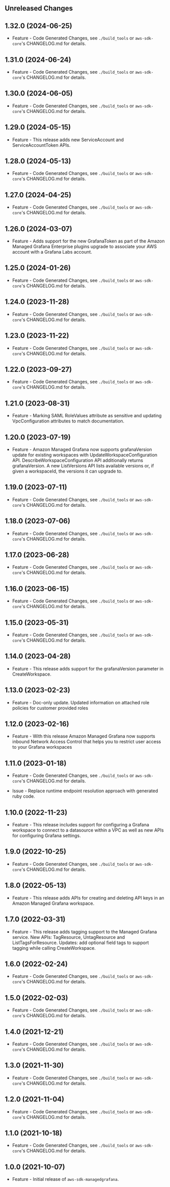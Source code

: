 Unreleased Changes
------------------

1.32.0 (2024-06-25)
------------------

* Feature - Code Generated Changes, see `./build_tools` or `aws-sdk-core`'s CHANGELOG.md for details.

1.31.0 (2024-06-24)
------------------

* Feature - Code Generated Changes, see `./build_tools` or `aws-sdk-core`'s CHANGELOG.md for details.

1.30.0 (2024-06-05)
------------------

* Feature - Code Generated Changes, see `./build_tools` or `aws-sdk-core`'s CHANGELOG.md for details.

1.29.0 (2024-05-15)
------------------

* Feature - This release adds new ServiceAccount and ServiceAccountToken APIs.

1.28.0 (2024-05-13)
------------------

* Feature - Code Generated Changes, see `./build_tools` or `aws-sdk-core`'s CHANGELOG.md for details.

1.27.0 (2024-04-25)
------------------

* Feature - Code Generated Changes, see `./build_tools` or `aws-sdk-core`'s CHANGELOG.md for details.

1.26.0 (2024-03-07)
------------------

* Feature - Adds support for the new GrafanaToken as part of the Amazon Managed Grafana Enterprise plugins upgrade to associate your AWS account with a Grafana Labs account.

1.25.0 (2024-01-26)
------------------

* Feature - Code Generated Changes, see `./build_tools` or `aws-sdk-core`'s CHANGELOG.md for details.

1.24.0 (2023-11-28)
------------------

* Feature - Code Generated Changes, see `./build_tools` or `aws-sdk-core`'s CHANGELOG.md for details.

1.23.0 (2023-11-22)
------------------

* Feature - Code Generated Changes, see `./build_tools` or `aws-sdk-core`'s CHANGELOG.md for details.

1.22.0 (2023-09-27)
------------------

* Feature - Code Generated Changes, see `./build_tools` or `aws-sdk-core`'s CHANGELOG.md for details.

1.21.0 (2023-08-31)
------------------

* Feature - Marking SAML RoleValues attribute as sensitive and updating VpcConfiguration attributes to match documentation.

1.20.0 (2023-07-19)
------------------

* Feature - Amazon Managed Grafana now supports grafanaVersion update for existing workspaces with UpdateWorkspaceConfiguration API. DescribeWorkspaceConfiguration API additionally returns grafanaVersion. A new ListVersions API lists available versions or, if given a workspaceId, the versions it can upgrade to.

1.19.0 (2023-07-11)
------------------

* Feature - Code Generated Changes, see `./build_tools` or `aws-sdk-core`'s CHANGELOG.md for details.

1.18.0 (2023-07-06)
------------------

* Feature - Code Generated Changes, see `./build_tools` or `aws-sdk-core`'s CHANGELOG.md for details.

1.17.0 (2023-06-28)
------------------

* Feature - Code Generated Changes, see `./build_tools` or `aws-sdk-core`'s CHANGELOG.md for details.

1.16.0 (2023-06-15)
------------------

* Feature - Code Generated Changes, see `./build_tools` or `aws-sdk-core`'s CHANGELOG.md for details.

1.15.0 (2023-05-31)
------------------

* Feature - Code Generated Changes, see `./build_tools` or `aws-sdk-core`'s CHANGELOG.md for details.

1.14.0 (2023-04-28)
------------------

* Feature - This release adds support for the grafanaVersion parameter in CreateWorkspace.

1.13.0 (2023-02-23)
------------------

* Feature - Doc-only update. Updated information on attached role policies for customer provided roles

1.12.0 (2023-02-16)
------------------

* Feature - With this release Amazon Managed Grafana now supports inbound Network Access Control that helps you to restrict user access to your Grafana workspaces

1.11.0 (2023-01-18)
------------------

* Feature - Code Generated Changes, see `./build_tools` or `aws-sdk-core`'s CHANGELOG.md for details.

* Issue - Replace runtime endpoint resolution approach with generated ruby code.

1.10.0 (2022-11-23)
------------------

* Feature - This release includes support for configuring a Grafana workspace to connect to a datasource within a VPC as well as new APIs for configuring Grafana settings.

1.9.0 (2022-10-25)
------------------

* Feature - Code Generated Changes, see `./build_tools` or `aws-sdk-core`'s CHANGELOG.md for details.

1.8.0 (2022-05-13)
------------------

* Feature - This release adds APIs for creating and deleting API keys in an Amazon Managed Grafana workspace.

1.7.0 (2022-03-31)
------------------

* Feature - This release adds tagging support to the Managed Grafana service. New APIs: TagResource, UntagResource and ListTagsForResource. Updates: add optional field tags to support tagging while calling CreateWorkspace.

1.6.0 (2022-02-24)
------------------

* Feature - Code Generated Changes, see `./build_tools` or `aws-sdk-core`'s CHANGELOG.md for details.

1.5.0 (2022-02-03)
------------------

* Feature - Code Generated Changes, see `./build_tools` or `aws-sdk-core`'s CHANGELOG.md for details.

1.4.0 (2021-12-21)
------------------

* Feature - Code Generated Changes, see `./build_tools` or `aws-sdk-core`'s CHANGELOG.md for details.

1.3.0 (2021-11-30)
------------------

* Feature - Code Generated Changes, see `./build_tools` or `aws-sdk-core`'s CHANGELOG.md for details.

1.2.0 (2021-11-04)
------------------

* Feature - Code Generated Changes, see `./build_tools` or `aws-sdk-core`'s CHANGELOG.md for details.

1.1.0 (2021-10-18)
------------------

* Feature - Code Generated Changes, see `./build_tools` or `aws-sdk-core`'s CHANGELOG.md for details.

1.0.0 (2021-10-07)
------------------

* Feature - Initial release of `aws-sdk-managedgrafana`.

